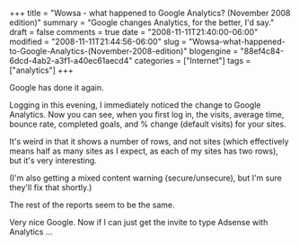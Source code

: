 +++
title = "Wowsa - what happened to Google Analytics? (November 2008 edition)"
summary = "Google changes Analytics, for the better, I'd say."
draft = false
comments = true
date = "2008-11-11T21:40:00-06:00"
modified = "2008-11-11T21:44:56-06:00"
slug = "Wowsa-what-happened-to-Google-Analytics-(November-2008-edition)"
blogengine = "88ef4c84-6dcd-4ab2-a3f1-a40ec61aecd4"
categories = ["Internet"]
tags = ["analytics"]
+++

<p>
Google has done it again.
</p>
<p>
Logging in this evening, I immediately noticed the change to Google Analytics. Now you can see, when you first log in, the visits, average time, bounce rate, completed goals, and % change (default visits) for your sites.
</p>
<p>
It&#39;s weird in that it shows a number of rows, and not sites (which effectively means half as many sites as I expect, as each of my sites has two rows), but it&#39;s very interesting.
</p>
<p>
(I&#39;m also getting a mixed content warning (secure/unsecure), but I&#39;m sure they&#39;ll fix that shortly.)
</p>
<p>
The rest of the reports seem to be the same.
</p>
<p>
Very nice Google. Now if I can just get the invite to type Adsense with Analytics ...
</p>

